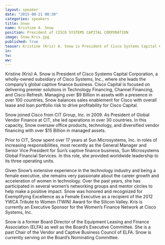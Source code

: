 ```yaml
---
layout: speaker
date: "2015-08-21 08:30"
categories: speakers
title: Snow
name: Kristine A. Snow
position: President of CISCO SYSTEMS CAPITAL CORPORATION
image: Snow_Kris.jpg
published: true
teaser: Kristine (Kris) A. Snow is President of Cisco Systems Capital Corporation, a wholly-owned subsidiary of Cisco Systems, Inc., where she leads the company’s global captive finance business. 
in:
tw:
ww: 
---
```

Kristine (Kris) A. Snow is President of Cisco Systems Capital Corporation, a wholly-owned subsidiary of Cisco Systems, Inc., where she leads the company’s global captive finance business. Cisco Capital is focused on delivering premier solutions in Technology Financing, Channel Financing, and Cisco Refresh. Managing over $9 Billion in assets with a presence in over 100 countries, Snow balances sales enablement for Cisco with overall lease and loan portfolio risk to drive profitability for Cisco Capital.

Snow joined Cisco from CIT Group, Inc. in 2009. As President of Global Vendor Finance at CIT, she led operations in over 30 countries. In this capacity, Snow oversaw office products, technology, and diversified vendor financing with over $15 Billion in managed assets.

Prior to CIT, Snow spent over 17 years at Sun Microsystems, Inc. in roles of increasing responsibilities, most recently as the General Manager and Senior Vice President for Sun’s captive finance business, Sun Microsystems Global Financial Services. In this role, she provided worldwide leadership to its three operating units.

Given Snow’s extensive experience in the technology industry and being a female executive, she remains very passionate about the career growth and acceleration of women in technology. Over the past years, she has participated in several women’s networking groups and mentor circles to help make a positive impact. Snow was honored and recognized for Exemplifying Excellence as a Female Executive as a recipient of the 2012 YWCA Tribute to Women (TWIN) Award for the Silicon Valley. Kris is currently an Executive Sponsor for the Women’s Finance Network at Cisco Systems, Inc.  

Snow is a former Board Director of the Equipment Leasing and Finance Association (ELFA) as well as the Board’s Executive Committee. She is a past Chair of the Vendor and Captive Business Council of ELFA. Snow is currently serving on the Board’s Nominating Committee.